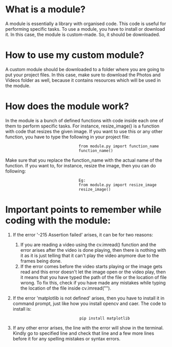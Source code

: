 # What is a module?
A module is essentially a library with organised code. This code is useful for performing specific tasks. To use a module, you have to install or download it. In this case, the module is custom-made. So, it should be downloaded.

# How to use my custom module?
A custom module should be downloaded to a folder where you are going to put your project files. In this case, make sure to download the Photos and Videos folder as well, because it contains resources which will be used in the module.

# How does the module work?
In the module is a bunch of defined functions with code inside each one of them to perform specific tasks. For instance, resize_image() is a function with code that resizes the given image. If you want to use this or any other function, you have to type the following in your project file:

                                    from module.py import function_name
                                    function_name()
Make sure that you replace the function_name with the actual name of the function. If you want to, for instance, resize the image, then you can do following:

                                    Eg:
                                    from module.py import resize_image
                                    resize_image()

# Important points to remember while coding with the module:
1. If the error '-215 Assertion failed' arises, it can be for two reasons:
   1. If you are reading a video using the cv.imread() function and the error arises after the video is done playing, then there is nothing with it as it is just telling that it can't play the video anymore due to the frames being done.
   2. If the error comes before the video starts playing or the image gets read and this error doesn't let the image open or the video play, then it means that you have typed the path of the file or the location of file wrong. To fix this, check if you have made any mistakes while typing the location of the file inside cv.imread("").
2. If the error 'matplotlib is not defined' arises, then you have to install it in command prompt, just like how you install opencv and caer. The code to install is:

                                    pip install matplotlib
3. If any other error arises, the line with the error will show in the terminal. Kindly go to specified line and check that line and a few more lines before it for any spelling mistakes or syntax errors.
